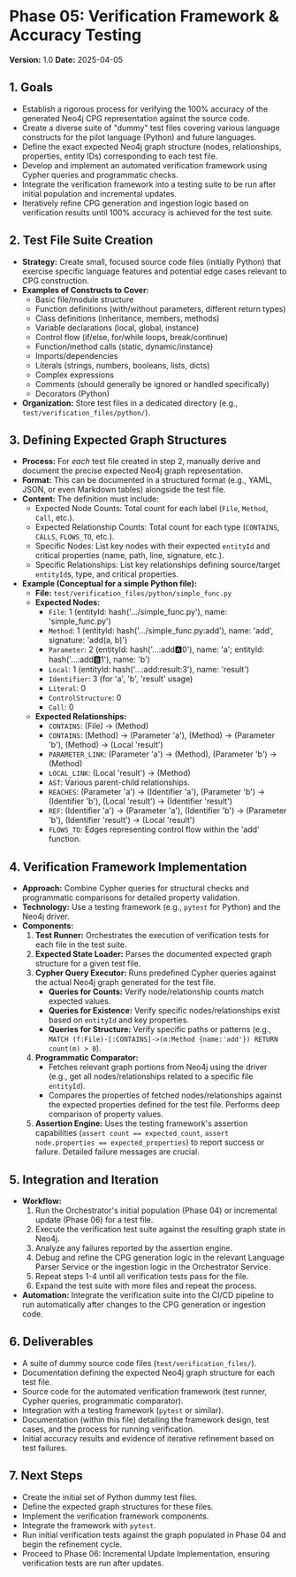 # Phase 05: Verification Framework & Accuracy Testing

**Version:** 1.0
**Date:** 2025-04-05

## 1. Goals

*   Establish a rigorous process for verifying the 100% accuracy of the generated Neo4j CPG representation against the source code.
*   Create a diverse suite of "dummy" test files covering various language constructs for the pilot language (Python) and future languages.
*   Define the exact expected Neo4j graph structure (nodes, relationships, properties, entity IDs) corresponding to each test file.
*   Develop and implement an automated verification framework using Cypher queries and programmatic checks.
*   Integrate the verification framework into a testing suite to be run after initial population and incremental updates.
*   Iteratively refine CPG generation and ingestion logic based on verification results until 100% accuracy is achieved for the test suite.

## 2. Test File Suite Creation

*   **Strategy:** Create small, focused source code files (initially Python) that exercise specific language features and potential edge cases relevant to CPG construction.
*   **Examples of Constructs to Cover:**
    *   Basic file/module structure
    *   Function definitions (with/without parameters, different return types)
    *   Class definitions (inheritance, members, methods)
    *   Variable declarations (local, global, instance)
    *   Control flow (if/else, for/while loops, break/continue)
    *   Function/method calls (static, dynamic/instance)
    *   Imports/dependencies
    *   Literals (strings, numbers, booleans, lists, dicts)
    *   Complex expressions
    *   Comments (should generally be ignored or handled specifically)
    *   Decorators (Python)
*   **Organization:** Store test files in a dedicated directory (e.g., `test/verification_files/python/`).

## 3. Defining Expected Graph Structures

*   **Process:** For *each* test file created in step 2, manually derive and document the precise expected Neo4j graph representation.
*   **Format:** This can be documented in a structured format (e.g., YAML, JSON, or even Markdown tables) alongside the test file.
*   **Content:** The definition must include:
    *   Expected Node Counts: Total count for each label (`File`, `Method`, `Call`, etc.).
    *   Expected Relationship Counts: Total count for each type (`CONTAINS`, `CALLS`, `FLOWS_TO`, etc.).
    *   Specific Nodes: List key nodes with their expected `entityId` and critical properties (name, path, line, signature, etc.).
    *   Specific Relationships: List key relationships defining source/target `entityId`s, type, and critical properties.
*   **Example (Conceptual for a simple Python file):**
    *   **File:** `test/verification_files/python/simple_func.py`
    *   **Expected Nodes:**
        *   `File`: 1 (entityId: hash('.../simple_func.py'), name: 'simple_func.py')
        *   `Method`: 1 (entityId: hash('.../simple_func.py:add'), name: 'add', signature: 'add(a, b)')
        *   `Parameter`: 2 (entityId: hash('...:add:a:0'), name: 'a'; entityId: hash('...:add:b:1'), name: 'b')
        *   `Local`: 1 (entityId: hash('...:add:result:3'), name: 'result')
        *   `Identifier`: 3 (for 'a', 'b', 'result' usage)
        *   `Literal`: 0
        *   `ControlStructure`: 0
        *   `Call`: 0
    *   **Expected Relationships:**
        *   `CONTAINS`: (File) -> (Method)
        *   `CONTAINS`: (Method) -> (Parameter 'a'), (Method) -> (Parameter 'b'), (Method) -> (Local 'result')
        *   `PARAMETER_LINK`: (Parameter 'a') -> (Method), (Parameter 'b') -> (Method)
        *   `LOCAL_LINK`: (Local 'result') -> (Method)
        *   `AST`: Various parent-child relationships.
        *   `REACHES`: (Parameter 'a') -> (Identifier 'a'), (Parameter 'b') -> (Identifier 'b'), (Local 'result') -> (Identifier 'result')
        *   `REF`: (Identifier 'a') -> (Parameter 'a'), (Identifier 'b') -> (Parameter 'b'), (Identifier 'result') -> (Local 'result')
        *   `FLOWS_TO`: Edges representing control flow within the 'add' function.

## 4. Verification Framework Implementation

*   **Approach:** Combine Cypher queries for structural checks and programmatic comparisons for detailed property validation.
*   **Technology:** Use a testing framework (e.g., `pytest` for Python) and the Neo4j driver.
*   **Components:**
    1.  **Test Runner:** Orchestrates the execution of verification tests for each file in the test suite.
    2.  **Expected State Loader:** Parses the documented expected graph structure for a given test file.
    3.  **Cypher Query Executor:** Runs predefined Cypher queries against the actual Neo4j graph generated for the test file.
        *   **Queries for Counts:** Verify node/relationship counts match expected values.
        *   **Queries for Existence:** Verify specific nodes/relationships exist based on `entityId` and key properties.
        *   **Queries for Structure:** Verify specific paths or patterns (e.g., `MATCH (f:File)-[:CONTAINS]->(m:Method {name:'add'}) RETURN count(m) > 0`).
    4.  **Programmatic Comparator:**
        *   Fetches relevant graph portions from Neo4j using the driver (e.g., get all nodes/relationships related to a specific file `entityId`).
        *   Compares the properties of fetched nodes/relationships against the expected properties defined for the test file. Performs deep comparison of property values.
    5.  **Assertion Engine:** Uses the testing framework's assertion capabilities (`assert count == expected_count`, `assert node.properties == expected_properties`) to report success or failure. Detailed failure messages are crucial.

## 5. Integration and Iteration

*   **Workflow:**
    1.  Run the Orchestrator's initial population (Phase 04) or incremental update (Phase 06) for a test file.
    2.  Execute the verification test suite against the resulting graph state in Neo4j.
    3.  Analyze any failures reported by the assertion engine.
    4.  Debug and refine the CPG generation logic in the relevant Language Parser Service or the ingestion logic in the Orchestrator Service.
    5.  Repeat steps 1-4 until all verification tests pass for the file.
    6.  Expand the test suite with more files and repeat the process.
*   **Automation:** Integrate the verification suite into the CI/CD pipeline to run automatically after changes to the CPG generation or ingestion code.

## 6. Deliverables

*   A suite of dummy source code files (`test/verification_files/`).
*   Documentation defining the expected Neo4j graph structure for each test file.
*   Source code for the automated verification framework (test runner, Cypher queries, programmatic comparator).
*   Integration with a testing framework (`pytest` or similar).
*   Documentation (within this file) detailing the framework design, test cases, and the process for running verification.
*   Initial accuracy results and evidence of iterative refinement based on test failures.

## 7. Next Steps

*   Create the initial set of Python dummy test files.
*   Define the expected graph structures for these files.
*   Implement the verification framework components.
*   Integrate the framework with `pytest`.
*   Run initial verification tests against the graph populated in Phase 04 and begin the refinement cycle.
*   Proceed to Phase 06: Incremental Update Implementation, ensuring verification tests are run after updates.